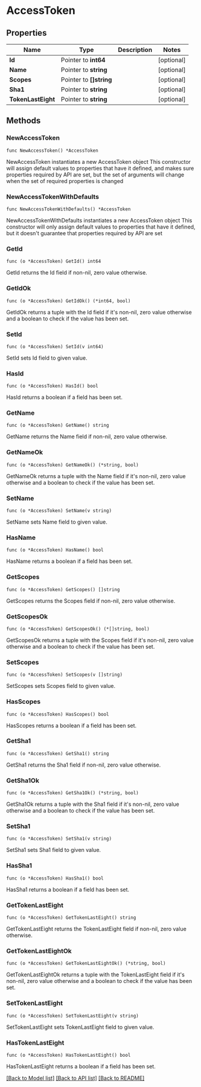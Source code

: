 # AccessToken

## Properties

Name | Type | Description | Notes
------------ | ------------- | ------------- | -------------
**Id** | Pointer to **int64** |  | [optional] 
**Name** | Pointer to **string** |  | [optional] 
**Scopes** | Pointer to **[]string** |  | [optional] 
**Sha1** | Pointer to **string** |  | [optional] 
**TokenLastEight** | Pointer to **string** |  | [optional] 

## Methods

### NewAccessToken

`func NewAccessToken() *AccessToken`

NewAccessToken instantiates a new AccessToken object
This constructor will assign default values to properties that have it defined,
and makes sure properties required by API are set, but the set of arguments
will change when the set of required properties is changed

### NewAccessTokenWithDefaults

`func NewAccessTokenWithDefaults() *AccessToken`

NewAccessTokenWithDefaults instantiates a new AccessToken object
This constructor will only assign default values to properties that have it defined,
but it doesn't guarantee that properties required by API are set

### GetId

`func (o *AccessToken) GetId() int64`

GetId returns the Id field if non-nil, zero value otherwise.

### GetIdOk

`func (o *AccessToken) GetIdOk() (*int64, bool)`

GetIdOk returns a tuple with the Id field if it's non-nil, zero value otherwise
and a boolean to check if the value has been set.

### SetId

`func (o *AccessToken) SetId(v int64)`

SetId sets Id field to given value.

### HasId

`func (o *AccessToken) HasId() bool`

HasId returns a boolean if a field has been set.

### GetName

`func (o *AccessToken) GetName() string`

GetName returns the Name field if non-nil, zero value otherwise.

### GetNameOk

`func (o *AccessToken) GetNameOk() (*string, bool)`

GetNameOk returns a tuple with the Name field if it's non-nil, zero value otherwise
and a boolean to check if the value has been set.

### SetName

`func (o *AccessToken) SetName(v string)`

SetName sets Name field to given value.

### HasName

`func (o *AccessToken) HasName() bool`

HasName returns a boolean if a field has been set.

### GetScopes

`func (o *AccessToken) GetScopes() []string`

GetScopes returns the Scopes field if non-nil, zero value otherwise.

### GetScopesOk

`func (o *AccessToken) GetScopesOk() (*[]string, bool)`

GetScopesOk returns a tuple with the Scopes field if it's non-nil, zero value otherwise
and a boolean to check if the value has been set.

### SetScopes

`func (o *AccessToken) SetScopes(v []string)`

SetScopes sets Scopes field to given value.

### HasScopes

`func (o *AccessToken) HasScopes() bool`

HasScopes returns a boolean if a field has been set.

### GetSha1

`func (o *AccessToken) GetSha1() string`

GetSha1 returns the Sha1 field if non-nil, zero value otherwise.

### GetSha1Ok

`func (o *AccessToken) GetSha1Ok() (*string, bool)`

GetSha1Ok returns a tuple with the Sha1 field if it's non-nil, zero value otherwise
and a boolean to check if the value has been set.

### SetSha1

`func (o *AccessToken) SetSha1(v string)`

SetSha1 sets Sha1 field to given value.

### HasSha1

`func (o *AccessToken) HasSha1() bool`

HasSha1 returns a boolean if a field has been set.

### GetTokenLastEight

`func (o *AccessToken) GetTokenLastEight() string`

GetTokenLastEight returns the TokenLastEight field if non-nil, zero value otherwise.

### GetTokenLastEightOk

`func (o *AccessToken) GetTokenLastEightOk() (*string, bool)`

GetTokenLastEightOk returns a tuple with the TokenLastEight field if it's non-nil, zero value otherwise
and a boolean to check if the value has been set.

### SetTokenLastEight

`func (o *AccessToken) SetTokenLastEight(v string)`

SetTokenLastEight sets TokenLastEight field to given value.

### HasTokenLastEight

`func (o *AccessToken) HasTokenLastEight() bool`

HasTokenLastEight returns a boolean if a field has been set.


[[Back to Model list]](../README.md#documentation-for-models) [[Back to API list]](../README.md#documentation-for-api-endpoints) [[Back to README]](../README.md)


